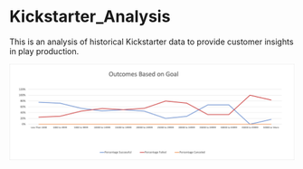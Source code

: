 # Kickstarter_Analysis
This is an analysis of historical Kickstarter data to provide customer insights in play production. 

![image](resource/Outcomes%20Based%20on%20Goal.png)